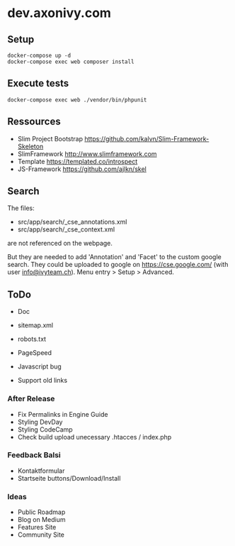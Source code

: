 # dev.axonivy.com

## Setup
	docker-compose up -d
	docker-compose exec web composer install

## Execute tests
	docker-compose exec web ./vendor/bin/phpunit

## Ressources
* Slim Project Bootstrap <https://github.com/kalvn/Slim-Framework-Skeleton>
* SlimFramework <http://www.slimframework.com>
* Template <https://templated.co/introspect>
* JS-Framework <https://github.com/ajlkn/skel>

## Search
The files: 
 * src/app/search/_cse_annotations.xml
 * src/app/search/_cse_context.xml

are not referenced on the webpage.

But they are needed to add 'Annotation' and 'Facet' to the custom google search.
They could be uploaded to google on https://cse.google.com/ (with user info@ivyteam.ch).
Menu entry > Setup > Advanced.

## ToDo

* Doc
* sitemap.xml
* robots.txt
* PageSpeed
* Javascript bug

* Support old links

### After Release
* Fix Permalinks in Engine Guide
* Styling DevDay
* Styling CodeCamp
* Check build upload unecessary .htacces / index.php

### Feedback Balsi
* Kontaktformular
* Startseite buttons/Download/Install

### Ideas
* Public Roadmap
* Blog on Medium
* Features Site
* Community Site
